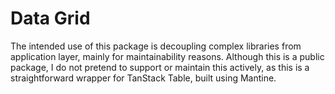 # Data Grid

The intended use of this package is decoupling complex libraries from application layer, mainly for maintainability reasons. Although this is a public package, I do not pretend to support or maintain this actively, as this is a straightforward wrapper for TanStack Table, built using Mantine.
